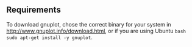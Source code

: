 ## Requirements 

To download gnuplot, chose the correct binary for your system in http://www.gnuplot.info/download.html, or if you are using Ubuntu ```bash sudo apt-get install -y gnuplot```.
